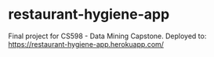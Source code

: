 # restaurant-hygiene-app
Final project for CS598 - Data Mining Capstone. 
Deployed to: https://restaurant-hygiene-app.herokuapp.com/
